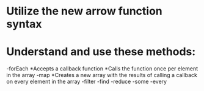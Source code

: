 # Utilize the new arrow function syntax

# Understand and use these methods:
-forEach
    *Accepts a callback function 
    *Calls the function once per element in the array
-map
    *Creates a new array with the results of calling a callback on every element in the array
-filter
-find
-reduce
-some
-every
